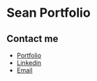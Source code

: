 # Sean Portfolio

## Contact me

- [Portfolio]()
- [Linkedin](https://www.linkedin.com/in/sean-lee-a96a0b251/)
- [Email](mailto:seanlee.nov.com)

